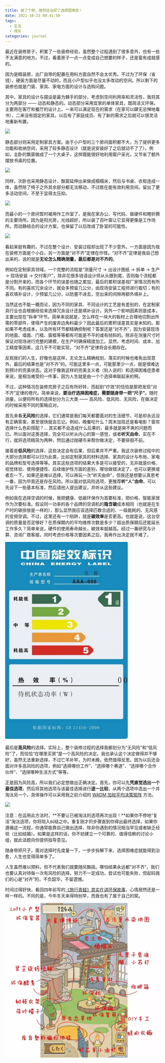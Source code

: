 ```yaml
---
title: 装了个修，居然还治好了选择困难症！
date: 2021-10-23 00:41:50
tags: 
  - 生活
  - 成长
categories: journal
---
```


最近在装修房子，积累了一些装修经验，虽然整个过程遇到了很多意外，也有一些不太满意的地方。不过，看着房子一点一点变成自己想要的样子，还是蛮有成就感的。


因为是精装房，出厂自带的配置在用料方面自然不会太优秀。不过为了环保（省钱），硬装方面是尽量不动的，而且小户型似乎也没太多改动的空间。所以剩下的装修也就是门窗、家具、家电方面的设计与选购问题。

其中，家具的设计与摆设是最为棘手的部分，考虑到空间利用率和灵活性，我将其分为两部分 —— 动态和静态的。动态部分采用宜家的单体家具，既简洁又环保。主要用在客厅和餐厅的设计上，一来可以满足现在的需求（在家可以肆无忌惮地看书），二来没有固定的家具，以后有了家庭成员、有了新的需求之后就可以很灵活地重新布置。

![](/images/journal/20211024-my-house-01.jpeg)

静态部分则采用定制家具方案。由于小户型的三个房间面积都不大，为了提供更多功能和收纳空间，采用了较多静态设计（就是说安装好了之后就动不了了）。例如，主卧的飘窗做成了一个大桌子，这样既能很好地利用窗户采光，又节省了额外摆放书桌的位置。

![](/images/journal/20211024-my-house-02.jpeg)

同样，次卧也采用静态设计，飘窗延伸出来做成榻榻米，然后与书桌、衣柜连成一体，虽然除了椅子之外其余部分都无法移动，不过胜在能有效利用空间。留出了更多活动空间，不至于显得太压抑。

![](/images/journal/20211024-my-house-03.jpeg)

而最小的一个房间暂时被用作工作室了，是我在家办公、写代码、做硬件和瞎折腾的主要场所。因为是阳光房，光线超好，所以装了百叶窗让它显得更像是工作场所。而动静结合的设计方案，也保留了以后改成了卧室的可能性。

![](/images/journal/20211024-my-house-04.jpeg)

看起来挺有趣的，不过在整个设计、安装过程却出现了不少意外。一方面是因为我在装修方面是个小白，另一方面是“对不齐”定律在作怪。“对不齐”定律是我自己想出来的，说的就是**无论怎么精确测量，最后都是对不齐的**。

例如在定制家具领域，一个完整的流程是“测量尺寸 -> 出设计图纸 -> 拆单 -> 生产 -> 现场安装 -> 交付客户”，除非花很多钱请设计师从头跟到尾，否则每个流程都是分割开来的，而各个环节的误差也随之累加，最后的累积误差视厂家情况而有所不同。有的喜欢冗余设计，就会多预留几公分，由现场安装工程师进行裁切；有的喜欢填补设计，少预留几公分，以防塞不进去，空出来的间隙再额外填补上。

当然这也不能一概而论，因为不同的家具、不同设计的工艺是有差别的，在定制家具行业也会根据经验来选择冗余设计还是填补设计。另外一个影响因素则是成本，主要出现在“拆单”环节。简单来说就是，怎么样在一块大的板材上合理地切割出所需的零部件，使得产生的废弃边角料最少？因此最后的累积误差其实是未知的。那如果不考虑成本，以及所有环节都精确控制呢？答案还是“对不齐”，因为安装现场的地面、墙面、门框、窗框等等都有可能是不平的或有倾斜的。除非在测量尺寸时保证对现场进行完整的建模，在生产时确保精度加工。显然，考虑时间、成本、加工精度等因素，这几乎不可能实现，“对不齐”定律将会长期存在。

反观我们的人生，好像也是这样，无论怎么精确规划，落实的时候也难免出现意外，最后的结果也是“对不齐”的。可能这里多一点，可能那里少一点，就是很难达到预计的完美状态。这对于像我这样的完美主义者（别人说的）和选择困难症患者来说，是相当难受的一件事，因为人生就是由一个个选择串联起来的啊。

不过，这种情况在装修完房子之后有所好转，而起到“疗效”的恰恰是那把发现“对不齐”定律的卷尺。简单来说，**要治疗选择困难症，需要随身带一把“尺子”**。随时测量，以便将所有的选择划分为三大类 —— 高风险、低风险、无风险，在做决定的时候采用不同的策略应对。

首先来看**无风险**的选择，它们通常是我们每天都要面对的生活细节，可是却永远没有正确答案，甚至很快就会忘记。例如，晚餐吃什么？周末加班还是看电影？窗帘选择什么色彩搭配？... 其实都不会造成什么后果的，最多就是爽不爽的问题而已。所以面对这类选择，完全可以听从内心的第一感觉，或者**听天由命**。实在不行，就将选项精简为两种，然后通过抛硬币来帮你做决定，不要徘徊不前。

接着是**低风险**的选择，这些决定会有后果，但后果并不严重。我这次装修过程中的大部分选择都可以归为此类，比如定制家具的材料选择、家具的设计与布局、家电的品牌和型号选择等等。其实这些选项的结果大多是可以接受的，无非就是价格、视觉体验、使用便捷性、后续维护性方面的差别，哪怕做错决定了，也可以更换或者忍一下。如果还是难以选择，可以再玩一次“听天由命”，但我还是想要认真思考一番，因为毕竟还是存在风险。所以面对低风险选项，更推荐**听“人”由命**。可以先设下一些基本标准，然后请他人提出建议，并听从这些建议。

例如我在选择空调的时候，我把健康、低碳环保作为首要标准，把价格、智能家居作为次要标准。假设同一功率的各个品牌的空调机的**隐含碳**成本相同（也就是在生产时的碳排放是一样的），那么显然我应该选择匹数合适的、一级能耗的、无风感的变频空调。不过，这里还有一个陷阱，就是**碳效率**是否更高。也就是说，这台空调的质量是否足够好？在质保期内的平均维修次数是多少？超出质保期后还能延长工作多久？简单来说，硬件的使用寿命越长，碳效率就越高。经过一番研究与计算、咨询厂商客服，同时考虑价格等次要因素之后，我再作出决定就不难了。

<img src="/images/household/china-energy-label-5.jpg" width="400">

最后是**高风险**的选择。实际上，整个装修过程的选择我都划分为“无风险”和“低风险”了，而恰恰“在哪里买房”是一个高风险的决定。我也承认这个决定做得并不够好，虽然无法重新选择，不过亡羊补牢，为时未晚，依然值得反思。因为以后还会面对许多高风险的选项，例如“选择哪份工作”、“选择哪个赛道”、“选择哪个合作伙伴”、“选择哪种生活方式”等等。

正是因为风险高，所以我们必定想做出正确决定。首先，你可以先**凭直觉选出一个最佳选项**，然后将其他选项与该最佳选择进行**逐一比较**，从两个选项中选出一个并淘汰另一个。具体操作可以采用我之前介绍的 [WADM 加权平均决策矩阵](https://luhuadong.com/journal/two-decision-method-wcca-and-wadm.html) 方法。

![](/images/guide/fobo-high-stakes.jpeg)

注意：在运用此方法时，**不要让已被淘汰的选项再次出现！**如果你不停地“复活”淘汰选项，你将陷入纠结之中。重复刚才的步骤直到你得出最终选择，如果你遵循这一流程，你通常能靠自己做出选择，除非你遇到的情况相当罕见或者缺乏经验（比如结婚）。如果是这样的话，你不妨建立一个可靠的、值得信赖的讨论小组，就此话题向你提供指导意见。

随身带把尺子，面对选择时先度量一下，一步步拆解下来，选择困难症就能得到治愈，人生也变得简单多了。

人生虽然难以预料，但不代表我们就要随风飘摇。哪怕结果永远都“对不齐”，我们也要认真对待每一次有风险的选择。努力不一定成功，尝试也可能失败，但起码我们的心是“对齐”的，不负韶华，不留遗憾。

时间过得好快，看回四年前写的[《旅行青蛙》其实在讲环保故事](https://luhuadong.com/zerowaste/travel-frog-eco-life.html)，心情居然还是一样一样的。不同的是，今年冬天来得特别早，而我也有了属于自己的窝。

<img src="/images/zerowaste/travel-frog-02.webp" width="600">